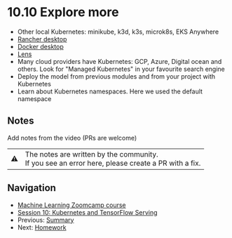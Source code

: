 
# 10.10 Explore more

- Other local Kubernetes: minikube, k3d, k3s, microk8s, EKS Anywhere
- [Rancher desktop](https://rancherdesktop.io/)
- [Docker desktop](https://www.docker.com/products/docker-desktop/)
- [Lens](https://k8slens.dev/)
- Many cloud providers have Kubernetes: GCP, Azure, Digital ocean and others. Look for "Managed Kubernetes" in your favourite search engine
- Deploy the model from previous modules and from your project with Kubernetes
- Learn about Kubernetes namespaces. Here we used the default namespace

## Notes

Add notes from the video (PRs are welcome)


<table>
   <tr>
      <td>⚠️</td>
      <td>
         The notes are written by the community. <br>
         If you see an error here, please create a PR with a fix.
      </td>
   </tr>
</table>


## Navigation

* [Machine Learning Zoomcamp course](../)
* [Session 10: Kubernetes and TensorFlow Serving](./)
* Previous: [Summary](09-summary.md)
* Next: [Homework](homework.md)
